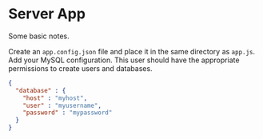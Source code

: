 # Server App

Some basic notes.

Create an `app.config.json` file and place it in the same directory as `app.js`. Add your MySQL configuration. This user should have the appropriate permissions to create users and databases.

```json
{
  "database" : {
    "host" : "myhost",
    "user" : "myusername",
    "password" : "mypassword"
  }
}
```

